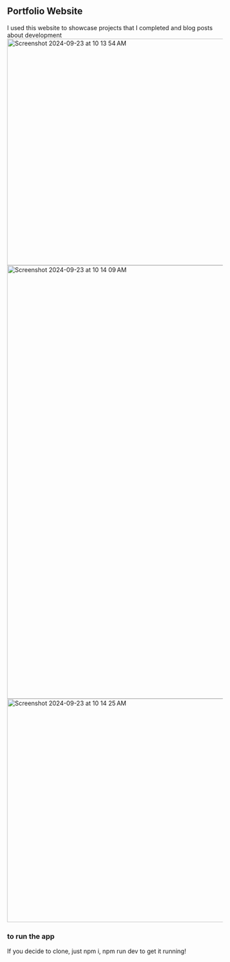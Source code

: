 ## Portfolio Website 
I used this website to showcase projects that I completed and blog posts about development
<img width="529" alt="Screenshot 2024-09-23 at 10 13 54 AM" src="https://github.com/user-attachments/assets/5e2c7df3-1049-4619-8dfa-eee250cf8766">
<img width="1012" alt="Screenshot 2024-09-23 at 10 14 09 AM" src="https://github.com/user-attachments/assets/b97823c4-8afc-4903-922c-679f5bc6f7fd">
<img width="522" alt="Screenshot 2024-09-23 at 10 14 25 AM" src="https://github.com/user-attachments/assets/df8f8aa5-6c3c-401d-9b48-e688f5def833">

### to run the app
If you decide to clone, just npm i, npm run dev to get it running!
